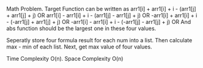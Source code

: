 Math Problem. Target Function can be written as 
arr1[i] + arr1[i] + i - (arr1[j] + arr1[j] + j) OR
arr1[i] - arr1[i] + i - (arr1[j] - arr1[j] + j) OR
-arr1[i] + arr1[i] + i - (-arr1[j] + arr1[j] + j) OR
-arr1[i] - arr1[i] + i - (-arr1[j] - arr1[j] + j) OR
And abs function should be the largest one in these four values.


Seperatly store four formula result for each num into a list.
Then calculate max - min of each list. Next, get max value of four values.

Time Complexity O(n). Space Complexity O(n)